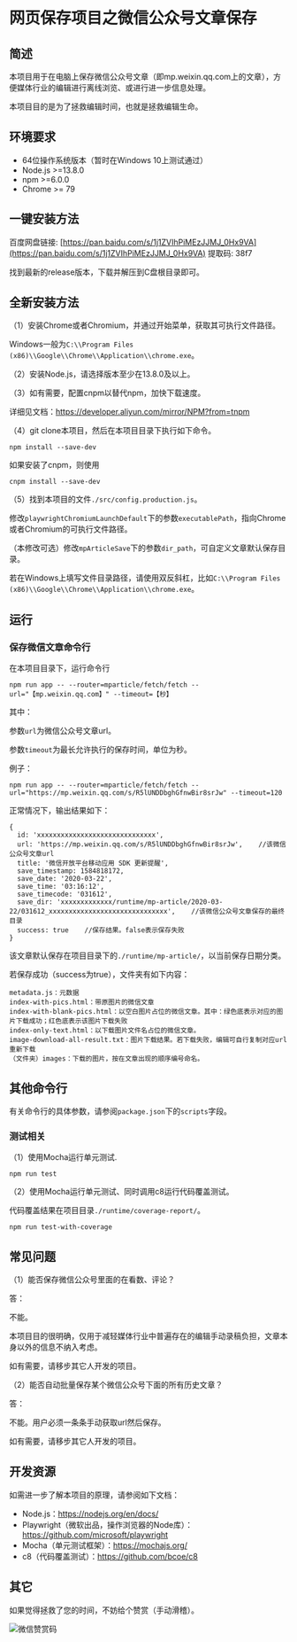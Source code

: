 # 网页保存项目之微信公众号文章保存

## 简述

本项目用于在电脑上保存微信公众号文章（即mp.weixin.qq.com上的文章），方便媒体行业的编辑进行离线浏览、或进行进一步信息处理。

本项目目的是为了拯救编辑时间，也就是拯救编辑生命。

## 环境要求

  - 64位操作系统版本（暂时在Windows 10上测试通过）
  - Node.js >=13.8.0
  - npm >=6.0.0
  - Chrome >= 79


## 一键安装方法

百度网盘链接: [https://pan.baidu.com/s/1j1ZVIhPiMEzJJMJ_0Hx9VA](https://pan.baidu.com/s/1j1ZVIhPiMEzJJMJ_0Hx9VA)  提取码: 38f7

找到最新的release版本，下载并解压到C盘根目录即可。


## 全新安装方法

（1）安装Chrome或者Chromium，并通过开始菜单，获取其可执行文件路径。

Windows一般为```C:\\Program Files (x86)\\Google\\Chrome\\Application\\chrome.exe```。

（2）安装Node.js，请选择版本至少在13.8.0及以上。

（3）如有需要，配置cnpm以替代npm，加快下载速度。

详细见文档：https://developer.aliyun.com/mirror/NPM?from=tnpm

（4）git clone本项目，然后在本项目目录下执行如下命令。

```
npm install --save-dev
```

如果安装了cnpm，则使用

```
cnpm install --save-dev
```

（5）找到本项目的文件```./src/config.production.js```。

修改```playwrightChromiumLaunchDefault```下的参数```executablePath```，指向Chrome或者Chromium的可执行文件路径。

（本修改可选）修改```mpArticleSave```下的参数```dir_path```，可自定义文章默认保存目录。

若在Windows上填写文件目录路径，请使用双反斜杠，比如```C:\\Program Files (x86)\\Google\\Chrome\\Application\\chrome.exe```。

## 运行

### 保存微信文章命令行

在本项目目录下，运行命令行

```
npm run app -- --router=mparticle/fetch/fetch --url="【mp.weixin.qq.com】" --timeout=【秒】
```

其中：

参数```url```为微信公众号文章url。

参数```timeout```为最长允许执行的保存时间，单位为秒。

例子：

```
npm run app -- --router=mparticle/fetch/fetch --url="https://mp.weixin.qq.com/s/R5lUNDDbghGfnwBir8srJw" --timeout=120
```

正常情况下，输出结果如下：

```
{
  id: 'xxxxxxxxxxxxxxxxxxxxxxxxxxxxxx',
  url: 'https://mp.weixin.qq.com/s/R5lUNDDbghGfnwBir8srJw',    //该微信公众号文章url
  title: '微信开放平台移动应用 SDK 更新提醒',
  save_timestamp: 1584818172,
  save_date: '2020-03-22',
  save_time: '03:16:12',
  save_timecode: '031612',
  save_dir: 'xxxxxxxxxxxxx/runtime/mp-article/2020-03-22/031612_xxxxxxxxxxxxxxxxxxxxxxxxxxxxxx',    //该微信公众号文章保存的最终目录
  success: true    //保存结果。false表示保存失败
}
```

该文章默认保存在项目目录下的```./runtime/mp-article/```，以当前保存日期分类。

若保存成功（success为true），文件夹有如下内容：

```
metadata.js：元数据
index-with-pics.html：带原图片的微信文章
index-with-blank-pics.html：以空白图片占位的微信文章。其中：绿色底表示对应的图片下载成功；红色底表示该图片下载失败
index-only-text.html：以下载图片文件名占位的微信文章。
image-download-all-result.txt：图片下载结果。若下载失败，编辑可自行复制对应url重新下载
（文件夹）images：下载的图片，按在文章出现的顺序编号命名。
```


## 其他命令行

有关命令行的具体参数，请参阅```package.json```下的```scripts```字段。

### 测试相关

（1）使用Mocha运行单元测试.

```
npm run test
```

（2）使用Mocha运行单元测试、同时调用c8运行代码覆盖测试。

代码覆盖结果在项目目录```./runtime/coverage-report/```。

```
npm run test-with-coverage
```

## 常见问题

（1）能否保存微信公众号里面的在看数、评论？

答：

不能。

本项目目的很明确，仅用于减轻媒体行业中普遍存在的编辑手动录稿负担，文章本身以外的信息不纳入考虑。

如有需要，请移步其它人开发的项目。


（2）能否自动批量保存某个微信公众号下面的所有历史文章？

答：

不能。用户必须一条条手动获取url然后保存。

如有需要，请移步其它人开发的项目。


## 开发资源

如需进一步了解本项目的原理，请参阅如下文档：

  - Node.js：https://nodejs.org/en/docs/
  - Playwright（微软出品，操作浏览器的Node库）：https://github.com/microsoft/playwright
  - Mocha（单元测试框架）：https://mochajs.org/
  - c8（代码覆盖测试）：https://github.com/bcoe/c8


## 其它

如果觉得拯救了您的时间，不妨给个赞赏（手动滑稽）。

![微信赞赏码](https://horseluke.github.io/Assets/img/weixin_zanshangcode.jpg)


